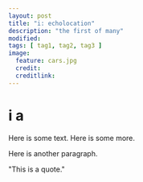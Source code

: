 ```yaml
---
layout: post
title: "i: echolocation"
description: "the first of many"
modified: 
tags: [ tag1, tag2, tag3 ]
image:
  feature: cars.jpg
  credit: 
  creditlink: 
---
```


# i a

Here is some text. Here is some more.

Here is another paragraph.

"This is a quote."
